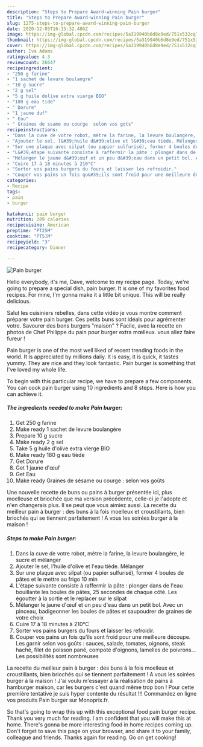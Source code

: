 ```yaml
---
description: "Steps to Prepare Award-winning Pain burger"
title: "Steps to Prepare Award-winning Pain burger"
slug: 1275-steps-to-prepare-award-winning-pain-burger
date: 2020-12-05T16:15:32.486Z
image: https://img-global.cpcdn.com/recipes/5a319940b6d8e9ed/751x532cq70/pain-burger-photo-principale-de-la-recette.jpg
thumbnail: https://img-global.cpcdn.com/recipes/5a319940b6d8e9ed/751x532cq70/pain-burger-photo-principale-de-la-recette.jpg
cover: https://img-global.cpcdn.com/recipes/5a319940b6d8e9ed/751x532cq70/pain-burger-photo-principale-de-la-recette.jpg
author: Iva Adams
ratingvalue: 4.3
reviewcount: 26647
recipeingredient:
- "250 g farine"
- "1 sachet de levure boulangre"
- "10 g sucre"
- "2 g sel"
- "5 g huile dolive extra vierge BIO"
- "180 g eau tide"
- " Dorure"
- "1 jaune duf"
- " Eau"
- " Graines de ssame ou courge  selon vos gots"
recipeinstructions:
- "Dans la cuve de votre robot, mètre la farine, la levure boulangère, le sucre et mélanger"
- "Ajouter le sel, l&#39;huile d&#39;olive et l&#39;eau tiède. Mélanger"
- "Sur une plaque avec silpat (ou papier sulfurisé), former 4 boules de pâtes et le mettre au frigo 10 min"
- "L&#39;étape suivante consiste à raffermir la pâte : plonger dans de l&#39;eau bouillante les boules de pâtes, 25 secondes de chaque côté. Les égoutter à la sortie et le replacer sur le silpat"
- "Mélanger le jaune d&#39;œuf et un peu d&#39;eau dans un petit bol. Avec un pinceau, badigeonner les boules de pâtes et saupoudrer de graines de votre choix"
- "Cuire 17 à 18 minutes à 210°C"
- "Sorter vos pains burgers du fours et laisser les refroidir."
- "Couper vos pains un fois qu&#39;ils sont froid pour une meilleure découpe. Les garnir selon vos goûts : sauces, salade, tomates, oignons, steak haché, filet de poisson pané, compoté d&#39;oignons, lamelles de poivrons... Les possibilités sont nombreuses"
categories:
- Recipe
tags:
- pain
- burger

katakunci: pain burger 
nutrition: 209 calories
recipecuisine: American
preptime: "PT25M"
cooktime: "PT51M"
recipeyield: "3"
recipecategory: Dinner

---
```



![Pain burger](https://img-global.cpcdn.com/recipes/5a319940b6d8e9ed/751x532cq70/pain-burger-photo-principale-de-la-recette.jpg)

Hello everybody, it's me, Dave, welcome to my recipe page. Today, we're going to prepare a special dish, pain burger. It is one of my favorites food recipes. For mine, I'm gonna make it a little bit unique. This will be really delicious.

Salut les cuisiniers rebelles, dans cette vidéo je vous montre comment préparer votre pain burger. Ces petits buns sont idéals pour agrémenter votre. Savourer des bons burgers &#34;maison&#34; ? Facile, avec la recette en photos de Chef Philippe du pain pour burger extra mœlleux. vous allez faire fureur !

Pain burger is one of the most well liked of recent trending foods in the world. It is appreciated by millions daily. It is easy, it is quick, it tastes yummy. They are nice and they look fantastic. Pain burger is something that I've loved my whole life.


To begin with this particular recipe, we have to prepare a few components. You can cook pain burger using 10 ingredients and 8 steps. Here is how you can achieve it.

<!--inarticleads1-->

##### The ingredients needed to make Pain burger:

1. Get 250 g farine
1. Make ready 1 sachet de levure boulangère
1. Prepare 10 g sucre
1. Make ready 2 g sel
1. Take 5 g huile d&#39;olive extra vierge BIO
1. Make ready 180 g eau tiède
1. Get  Dorure
1. Get 1 jaune d&#39;œuf
1. Get  Eau
1. Make ready  Graines de sésame ou courge : selon vos goûts


Une nouvelle recette de buns ou pains à burger présentée ici, plus moelleuse et briochée que ma version précédente, celle-ci je l&#39;adopte et n&#39;en changerais plus. Il se peut que vous aimiez aussi. La recette du meilleur pain à burger : des buns à la fois moelleux et croustillants, bien briochés qui se tiennent parfaitement ! A vous les soirées burger à la maison ! 

<!--inarticleads2-->

##### Steps to make Pain burger:

1. Dans la cuve de votre robot, mètre la farine, la levure boulangère, le sucre et mélanger
1. Ajouter le sel, l&#39;huile d&#39;olive et l&#39;eau tiède. Mélanger
1. Sur une plaque avec silpat (ou papier sulfurisé), former 4 boules de pâtes et le mettre au frigo 10 min
1. L&#39;étape suivante consiste à raffermir la pâte : plonger dans de l&#39;eau bouillante les boules de pâtes, 25 secondes de chaque côté. Les égoutter à la sortie et le replacer sur le silpat
1. Mélanger le jaune d&#39;œuf et un peu d&#39;eau dans un petit bol. Avec un pinceau, badigeonner les boules de pâtes et saupoudrer de graines de votre choix
1. Cuire 17 à 18 minutes à 210°C
1. Sorter vos pains burgers du fours et laisser les refroidir.
1. Couper vos pains un fois qu&#39;ils sont froid pour une meilleure découpe. Les garnir selon vos goûts : sauces, salade, tomates, oignons, steak haché, filet de poisson pané, compoté d&#39;oignons, lamelles de poivrons... Les possibilités sont nombreuses


La recette du meilleur pain à burger : des buns à la fois moelleux et croustillants, bien briochés qui se tiennent parfaitement ! A vous les soirées burger à la maison ! J&#39;ai voulu m&#39;essayer à la réalisation de pains à hamburger maison, car les burgers c&#39;est quand même trop bon ! Pour cette première tentative je suis hyper contente du résultat !!! Commandez en ligne vos produits Pain burger sur Monoprix.fr. 

So that's going to wrap this up with this exceptional food pain burger recipe. Thank you very much for reading. I am confident that you will make this at home. There's gonna be more interesting food in home recipes coming up. Don't forget to save this page on your browser, and share it to your family, colleague and friends. Thanks again for reading. Go on get cooking!
